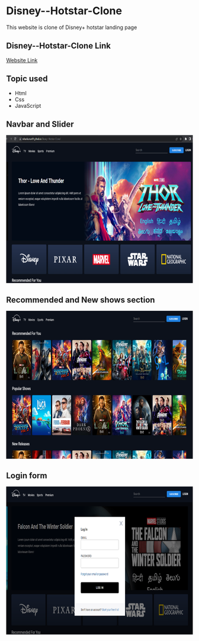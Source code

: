 # Disney--Hotstar-Clone
This website is clone of Disney+ hotstar landing page

## Disney--Hotstar-Clone Link
[Website Link](https://rohankumar01.github.io/Disney--Hotstar-Clone/)

## Topic used
- Html
- Css
- JavaScript


## Navbar and Slider 

<img src="images/preview1.png" width=800px height = 400px>



## Recommended and New shows section

<img src="images/preview2.png" width=800px height = 400px>



## Login form

<img src="images/preview3.png" width=800px height = 400px>
